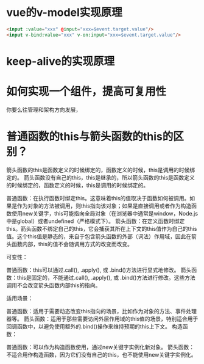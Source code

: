 # vue的v-model实现原理
``` html
<input :value="xxx" @input="xxx=$event.target.value"/>
<input v-bind:value="xxx" v-on:input="xxx=$event.target.value"/>
```
# keep-alive的实现原理

# 如何实现一个组件，提高可复用性

你要么往管理和架构方向发展，

# 普通函数的this与箭头函数的this的区别？
箭头函数的this是函数定义的时候绑定的，函数定义的时候，this是调用的时候绑定的。
箭头函数没有自己的this，this是继承的，所以箭头函数的this是函数定义的时候绑定的，函数定义的时候，this是调用的时候绑定的。

普通函数：在执行函数时绑定this。这意味着this的值取决于函数如何被调用。如果是作为对象的方法被调用，则this指向该对象；如果是直接调用或者作为构造函数使用new关键字，this可能指向全局对象（在浏览器中通常是window，Node.js中是global）或者undefined（严格模式下）。
箭头函数：在定义函数时绑定this。箭头函数不绑定自己的this，它会捕获其所在上下文的this值作为自己的this值。这个this值是静态的，来自于包含箭头函数的外部（词法）作用域，因此在箭头函数内部，this的值不会随调用方式的改变而改变。

可变性：

普通函数：this可以通过.call(), .apply(), 或 .bind()方法进行显式地修改。
箭头函数：this是固定的，不能通过.call(), .apply(), 或 .bind()方法进行修改。这些方法调用不会改变箭头函数内部this的指向。

适用场景：

普通函数：适用于需要动态改变this指向的场景，比如作为对象的方法、事件处理器等。
箭头函数：适用于那些需要访问外层作用域的this值的场景，特别适合用于回调函数中，以避免使用额外的.bind()操作来维持预期的this上下文。
构造函数：

普通函数：可以作为构造函数使用，通过new关键字实例化新对象。
箭头函数：不适合用作构造函数，因为它们没有自己的this，也不能使用new关键字实例化。